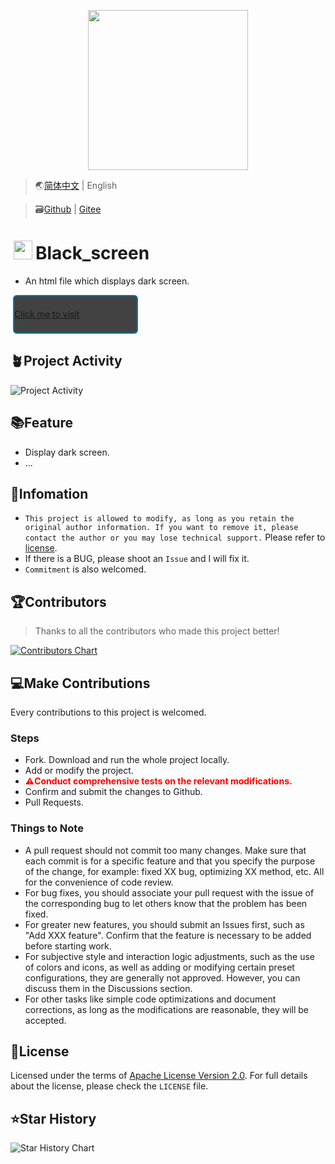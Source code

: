 <p align="center">
    <img height="256" src='https://Tools.PJ568.eu.org/img/icon.svg' />
</p>

> 🌏[简体中文](./README.md) | English

> 🗃️[Github](https://github.com/PJ-568/Black_screen) | [Gitee](https://gitee.com/PJ-568/Black_screen)

# <img height="30" style="margin: -3px 5px;" src="https://Tools.PJ568.eu.org/img/icon.svg"/>Black_screen

* An html file which displays dark screen.

<a style="font-size:14px;margin:10px 0.8%;border:2px solid #0277BD;border-radius:6px;background:#424242;width:200px;min-height:62px;line-height:20px;box-sizing:border-box;display:flex;align-items:center" href="https://tools.pj568.eu.org/incert/?link=/lib/tools/%E9%BB%91%E8%89%B2%E5%85%A8%E5%B1%8F/">Click me to visit</a>

## 🪴Project Activity

![Project Activity](https://repobeats.axiom.co/api/embed/ba165b608e164d24000159867895d9e62a315fab.svg "Repobeats analytics image")

## 📚Feature

* Display dark screen.
* ...

## 📖Infomation

* `This project is allowed to modify, as long as you retain the original author information. If you want to remove it, please contact the author or you may lose technical support.` Please refer to [license](./LICENSE).
* If there is a BUG, please shoot an `Issue` and I will fix it.
* `Commitment` is also welcomed.

## 🏆Contributors

> Thanks to all the contributors who made this project better!

[![Contributors Chart](https://contrib.rocks/image?repo=PJ-568/Black_screen)](https://github.com/PJ-568/Black_screen/graphs/contributors)

## 💻Make Contributions

Every contributions to this project is welcomed.

### Steps

* Fork. Download and run the whole project locally.
* Add or modify the project.
* <b style="color:red">⚠️Conduct comprehensive tests on the relevant modifications.</b>
* Confirm and submit the changes to Github.
* Pull Requests.

### Things to Note

* A pull request should not commit too many changes. Make sure that each commit is for a specific feature and that you specify the purpose of the change, for example: fixed XX bug, optimizing XX method, etc. All for the convenience of code review.
* For bug fixes, you should associate your pull request with the issue of the corresponding bug to let others know that the problem has been fixed.
* For greater new features, you should submit an Issues first, such as "Add XXX feature". Confirm that the feature is necessary to be added before starting work.
* For subjective style and interaction logic adjustments, such as the use of colors and icons, as well as adding or modifying certain preset configurations, they are generally not approved. However, you can discuss them in the Discussions section.
* For other tasks like simple code optimizations and document corrections, as long as the modifications are reasonable, they will be accepted.

## 📄License

Licensed under the terms of [Apache License Version 2.0](http://www.apache.org/licenses/LICENSE-2.0). For full details about the license, please check the `LICENSE` file.

## ⭐Star History

![Star History Chart](https://api.star-history.com/svg?repos=PJ-568/Black_screen&type=Date)
